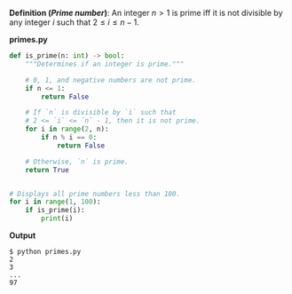 **Definition (<dfn>Prime number</dfn>)**: An integer $n > 1$ is prime iff it is not divisible by any integer $i$ such that $2 \le i \le n - 1$.

**primes.py**

```python
def is_prime(n: int) -> bool:
    """Determines if an integer is prime."""

    # 0, 1, and negative numbers are not prime.
    if n <= 1:
        return False

    # If `n` is divisible by `i` such that
    # 2 <= `i` <= `n` - 1, then it is not prime.
    for i in range(2, n):
        if n % i == 0:
            return False

    # Otherwise, `n` is prime.
    return True


# Displays all prime numbers less than 100.
for i in range(1, 100):
    if is_prime(i):
        print(i)
```

**Output**

```
$ python primes.py
2
3
...
97
```
